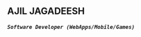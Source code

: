 ## <i class="fa fa-gear fa-spin fa-2x" style="color: firebrick"></i> AJIL JAGADEESH

**_`Software Developer (WebApps/Mobile/Games)`_**
